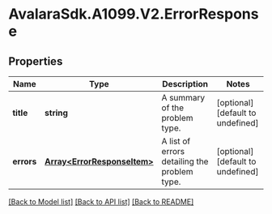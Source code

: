 # AvalaraSdk.A1099.V2.ErrorResponse

## Properties

Name | Type | Description | Notes
------------ | ------------- | ------------- | -------------
**title** | **string** | A summary of the problem type. | [optional] [default to undefined]
**errors** | [**Array&lt;ErrorResponseItem&gt;**](ErrorResponseItem.md) | A list of errors detailing the problem type. | [optional] [default to undefined]

[[Back to Model list]](../../../README.md#documentation-for-models) [[Back to API list]](../../../README.md#documentation-for-api-endpoints) [[Back to README]](../../../README.md)

